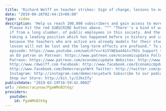 ```yaml
---
title: 'Richard Wolff on teacher strikes: Sign of change, lessons to note.'
date: "2019-09-26T02:44:15+08:00"
type: video
description: 'Help us reach 100,000 subscribers and gain access to more studio time!
  Please hit the red SUBSCRIBE button above. ^^^ "There''s a kind of waking up, as
  if from a long slumber, of public employees in this society. And the teachers are
  taking a leading position which has happened before in history and is very important
  because the teachers who are active are already models for their students and the
  lesson will not be lost and the long-term effects are profound." To watch the full
  episode: https://www.youtube.com/watch?v=r4i5lNEba44&t=793s Support the show! Become
  an EU patron on Patreon: https://www.patreon.com/economicupdate Follow us ONLINE:
  Patreon: https://www.patreon.com/economicupdate Websites: http://www.democracyatwork.info/economicupdate
  http://www.rdwolff.com Facebook: http://www.facebook.com/EconomicUpdate http://www.facebook.com/RichardDWolff
  http://www.facebook.com/DemocracyatWrk Twitter: http://twitter.com/profwolff http://twitter.com/democracyatwrk
  Instagram: http://instagram.com/democracyatwrk Subscribe to our podcast: http://economicupdate.libsyn.com
  Shop our Store: http://bit.ly/2JkxIfy'
publishdate: "2019-02-19T16:59:42.000Z"
url: /democracynow/PgaWMnB3t6g/
providers:
  youtube:
    id: PgaWMnB3t6g
---
```

